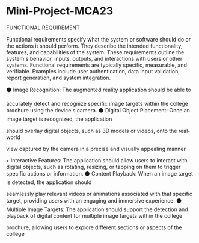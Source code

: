 # Mini-Project-MCA23

FUNCTIONAL REQUIREMENT

Functional requirements specify what the system or software should do or the actions it should perform. They describe the intended functionality, features, and capabilities of the system. These requirements outline the system's behavior, inputs. outputs, and interactions with users or other systems. Functional requirements are typically specific, measurable, and verifiable. Examples include user authentication, data input validation, report generation, and system integration.

⚫ Image Recognition: The augmented reality application should be able to

accurately detect and recognize specific image targets within the college brochure using the device's camera. ⚫ Digital Object Placement: Once an image target is recognized, the application

should overlay digital objects, such as 3D models or videos, onto the real-world

view captured by the camera in a precise and visually appealing manner.

• Interactive Features: The application should allow users to interact with digital objects, such as rotating, resizing, or tapping on them to trigger specific actions or information. ⚫ Content Playback: When an image target is detected, the application should

seamlessly play relevant videos or animations associated with that specific target, providing users with an engaging and immersive experience. ⚫ Multiple Image Targets: The application should support the detection and playback of digital content for multiple image targets within the college

brochure, allowing users to explore different sections or aspects of the college
